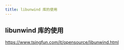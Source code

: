 ```yaml
---
title: libunwind 库的使用
---
```


## libunwind 库的使用

https://www.tsingfun.com/it/opensource/libunwind.html